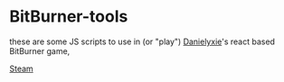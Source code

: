 # BitBurner-tools

these are some JS scripts to use in (or "play") [Danielyxie](https://github.com/danielyxie/bitburner/)'s react based BitBurner game,

[Steam](https://store.steampowered.com/app/1812820/Bitburner/)

